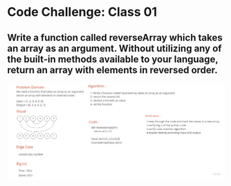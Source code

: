 # Code Challenge: Class 01

## Write a function called reverseArray which takes an array as an argument. Without utilizing any of the built-in methods available to your language, return an array with elements in reversed order.

![whiteboard](./array-reverse-new.jpg)
